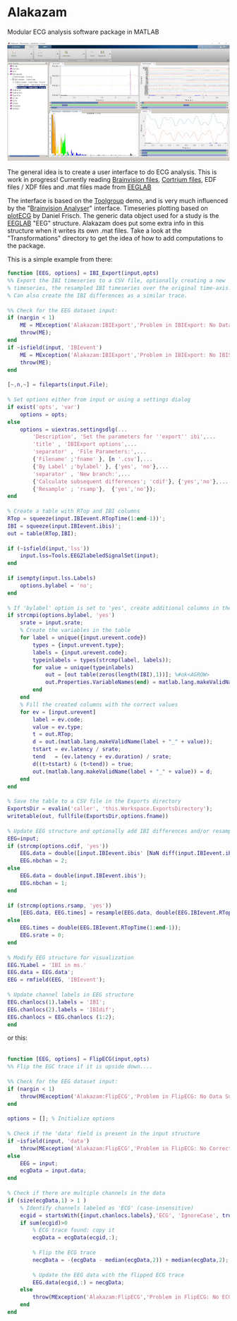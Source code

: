 # Alakazam
Modular ECG analysis software package in MATLAB

![Screenshot](/ScreenShot.jpg)

The general idea is to create a user interface to do ECG analysis. This is work in progress!
Currently reading [Brainvision files](https://www.brainproducts.com/), [Cortrium files](https://www.cortrium.com/), EDF files / XDF files and .mat files made from [EEGLAB](https://sccn.ucsd.edu/eeglab/index.php)

The interface is based on the [Toolgroup](http://undocumentedmatlab.com/articles/matlab-toolstrip-part-2-toolgroup-app) demo, and is very much influenced by the "[Brainvision Analyser](https://www.brainproducts.com/promo_analyzer2.php)" interface.
Timeseries plotting based on [plotECG](https://nl.mathworks.com/matlabcentral/fileexchange/59296-daniel-frisch-kit-plot-ecg)  by Daniel Frisch. 
The generic data object used for a study is the [EEGLAB](https://sccn.ucsd.edu/eeglab/index.php) "EEG" structure. Alakazam does put some extra info in this structure when it writes its own .mat files.
Take a look at the "Transformations" directory to get the idea of how to add computations to the package.

This is a simple example from there:

``` Matlab
function [EEG, options] = IBI_Export(input,opts)
%% Export the IBI timeseries to a CSV file, optionally creating a new
% timeseries, the resampled IBI timeseries over the original time-axis.
% Can also create the IBI differences as a similar trace.

%% Check for the EEG dataset input:
if (nargin < 1)
    ME = MException('Alakazam:IBIExport','Problem in IBIExport: No Data Supplied');
    throw(ME);
end
if ~isfield(input, 'IBIevent')
    ME = MException('Alakazam:IBIExport','Problem in IBIExport: No IBIS availeable (yet)');
    throw(ME);
end
    
[~,n,~] = fileparts(input.File);

% Set options either from input or using a settings dialog
if exist('opts', 'var')
    options = opts;
else    
    options = uiextras.settingsdlg(...
        'Description', 'Set the parameters for ''export'' ibi',...
        'title' , 'IBIExport options',...
        'separator' , 'File Parameters:',...
        {'Filename' ;'fname' }, [n '.csv'],...
        {'By Label' ;'bylabel' }, {'yes', 'no'},...
        'separator' , 'New branch:',...
        {'Calculate subsequent differences'; 'cdif'}, {'yes','no'},...
        {'Resample' ; 'rsamp'},  {'yes','no'});       
end

% Create a table with RTop and IBI columns
RTop = squeeze(input.IBIevent.RTopTime(1:end-1))';
IBI = squeeze(input.IBIevent.ibis)';
out = table(RTop,IBI);

if (~isfield(input,'lss'))
    input.lss=Tools.EEG2labeledSignalSet(input);
end

if isempty(input.lss.Labels)
    options.bylabel = 'no';
end

% If 'bylabel' option is set to 'yes', create additional columns in the table
if strcmpi(options.bylabel, 'yes')  
    srate = input.srate;
    % Create the variables in the table
    for label = unique({input.urevent.code})
        types = {input.urevent.type};
        labels = {input.urevent.code};
        typeinlabels = types(strcmp(label, labels));
        for value = unique(typeinlabels)
            out = [out table(zeros(length(IBI),1))]; %#ok<AGROW>
            out.Properties.VariableNames(end) = matlab.lang.makeValidName(label + "_" + value);
        end
    end
    % Fill the created columns with the correct values
    for ev = [input.urevent]
        label = ev.code;
        value = ev.type;
        t = out.RTop;
        d = out.(matlab.lang.makeValidName(label + "_" + value));
        tstart = ev.latency / srate;
        tend   = (ev.latency + ev.duration) / srate;
        d((t>tstart) & (t<tend)) = true;
        out.(matlab.lang.makeValidName(label + "_" + value)) = d;
    end
end

% Save the table to a CSV file in the Exports directory
ExportsDir = evalin('caller', 'this.Workspace.ExportsDirectory');
writetable(out, fullfile(ExportsDir,options.fname))

% Update EEG structure and optionally add IBI differences and/or resample
EEG=input;
if (strcmp(options.cdif, 'yes'))
    EEG.data = double([input.IBIevent.ibis' [NaN diff(input.IBIevent.ibis)]']);
    EEG.nbchan = 2;
else
    EEG.data = double(input.IBIevent.ibis');
    EEG.nbchan = 1;
end

if (strcmp(options.rsamp, 'yes'))
    [EEG.data, EEG.times] = resample(EEG.data, double(EEG.IBIevent.RTopTime(1:end-1)), EEG.srate);
else
    EEG.times = double(EEG.IBIevent.RTopTime(1:end-1));
    EEG.srate = 0;
end

% Modify EEG structure for visualization
EEG.YLabel = 'IBI in ms.'
EEG.data = EEG.data';
EEG = rmfield(EEG, 'IBIevent');

% Update channel labels in EEG structure
EEG.chanlocs(1).labels = 'IBI';
EEG.chanlocs(2).labels = 'IBIdif';
EEG.chanlocs = EEG.chanlocs (1:2);
end

``` 
or this:

``` Matlab

function [EEG, options] = FlipECG(input,opts)
%% Flip the EGC trace if it is upside down....

%% Check for the EEG dataset input:
if (nargin < 1)
    throw(MException('Alakazam:FlipECG','Problem in FlipECG: No Data Supplied'));
end

options = []; % Initialize options

% Check if the 'data' field is present in the input structure
if ~isfield(input, 'data')
    throw(MException('Alakazam:FlipECG','Problem in FlipECG: No Correct Data Supplied'));
else
    EEG = input;
    ecgData = input.data;
end

% Check if there are multiple channels in the data
if (size(ecgData,1) > 1 )
    % Identify channels labeled as 'ECG' (case-insensitive)
    ecgid = startsWith({input.chanlocs.labels},'ECG', 'IgnoreCase', true);
    if sum(ecgid)>0
        % ECG trace found: copy it
        ecgData = ecgData(ecgid,:);

        % Flip the ECG trace
        necgData = -(ecgData - median(ecgData,2)) + median(ecgData,2);

        % Update the EEG data with the flipped ECG trace
        EEG.data(ecgid,:) = necgData;
    else
        throw(MException('Alakazam:FlipECG','Problem in FlipECG: No ECG trace Found/Supplied'));    
    end
end
